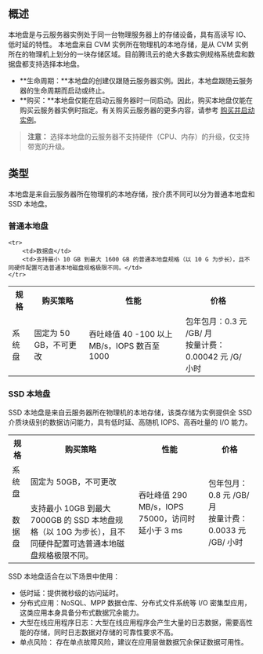 ## 概述
本地盘是与云服务器实例处于同一台物理服务器上的存储设备，具有高读写 IO、低时延的特性。
本地盘来自 CVM 实例所在物理机的本地存储，是从 CVM 实例所在的物理机上划分的一块存储区域。目前腾讯云的绝大多数实例规格系统盘和数据盘都支持选择本地盘。

- **生命周期：**本地盘的创建仅跟随云服务器实例。因此，本地盘跟随云服务器的生命周期而启动或终止。
- **购买：**本地盘仅能在启动云服务器时一同启动。因此，购买本地盘仅能在购买云服务器实例时指定。有关购买云服务器的更多内容，请参考 [购买并启动实例](/doc/product/213/4855)。

>**注意：**
>选择本地盘的云服务器不支持硬件（CPU、内存）的升级，仅支持带宽的升级。

## 类型
本地盘是来自云服务器所在物理机的本地存储，按介质不同可以分为普通本地盘和 SSD 本地盘。
### 普通本地盘
<table class="typical">
	<tbody>
	<tr>
		<th>规格</th>
		<th>购买策略</th>
		<th>性能</th>
		<th>价格</th>
	</tr>
	<tr>
		<td>系统盘</td>
		<td>固定为 50 GB，不可更改</td>
		<td rowspan="2">吞吐峰值 40 -100 以上 MB/s，IOPS 数百至 1000</td>
		<td rowspan="2">包年包月：0.3 元 /GB/ 月<br>按量计费：0.00042 元 /G/ 小时</td>
	</tr>
	
	<tr>
		<td>数据盘</td>
		<td>支持最小 10 GB 到最大 1600 GB 的普通本地盘规格（以 10 G 为步长），且不同硬件配置可选普通本地磁盘规格极限不同。</td>
	</tr>
</tbody></table>

### SSD 本地盘
SSD 本地盘是来自云服务器所在物理机的本地存储，该类存储为实例提供全 SSD 介质块级别的数据访问能力，具有低时延、高随机 IOPS、高吞吐量的 I/O 能力。
<table class="SSD">
	<tbody>
	<tr>
		<th>规格</th>
		<th>购买策略</th>
		<th>性能</th>
		<th>价格</th>
	</tr>
	<tr>
		<td >系统盘</td>
		<td> 固定为 50GB，不可更改</td>
		<td rowspan="2">吞吐峰值 290 MB/s，IOPS 75000，访问时延小于 3 ms</td>
		<td rowspan="2">包年包月：0.8 元 /GB/ 月<br/>按量计费：0.0033 元 /GB/ 小时</td>
	</tr>
	<tr>
		<td>数据盘</td>
		<td>支持最小 10GB 到最大 7000GB 的 SSD 本地盘规格（以 10G 为步长），且不同硬件配置可选普通本地磁盘规格极限不同。</td>
	</tr>
</tbody></table>

SSD 本地盘适合在以下场景中使用：

- 低时延：提供微秒级的访问延时。 
- 分布式应用：NoSQL、MPP 数据仓库、分布式文件系统等 I/O 密集型应用，这类应用本身具备分布式数据冗余能力。 
- 大型在线应用程序日志：大型在线应用程序会产生大量的日志数据，需要高性能的存储，同时日志数据对存储的可靠性要求不高。 
- 单点风险： 存在单点故障风险，建议在应用层做数据冗余保证数据可用性。



